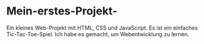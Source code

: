 # Mein-erstes-Projekt-
Ein kleines Web-Projekt mit HTML, CSS und JavaScript.   Es ist ein einfaches Tic-Tac-Toe-Spiel.   Ich habe es gemacht, um Webentwicklung zu lernen.
